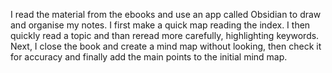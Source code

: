 I read the material from the ebooks and use an app called Obsidian to draw and organise my notes. I first make a quick map reading the index. I then quickly read a topic and than reread more carefully, highlighting keywords. Next, I close the book and create a mind map without looking, then check it for accuracy and finally add the main points to the initial mind map.

